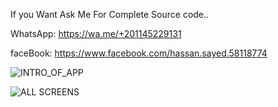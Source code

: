 If you Want Ask Me For Complete Source code..

WhatsApp: https://wa.me/+201145229131

faceBook: https://www.facebook.com/hassan.sayed.58118774

![INTRO_OF_APP](https://user-images.githubusercontent.com/68397099/158079216-1e4c5b9e-dfa8-415d-b170-d886a27420c9.png)


![ALL SCREENS](https://user-images.githubusercontent.com/68397099/158079223-ad4524b0-60d7-40b2-95bb-6beb9c276c24.png)
